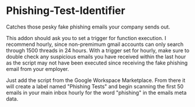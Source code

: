 # Phishing-Test-Identifier
Catches those pesky fake phishing emails your company sends out.

This addon should ask you to set a trigger for function execution. 
I recommend hourly, since non-premimum gmail accounts can only search through 1500 threads in 24 hours. 
With a trigger set for hourly, make sure to double check any suspicious emails you have received within the last hour 
as the script may not have been executed since receiving the fake phishing email from your employer.

Just add the script from the Google Workspace Marketplace. From there it will create a label named "Phishing Tests" and begin scanning the first 50 emails in your main inbox hourly for the word "phishing" in the emails meta data.
